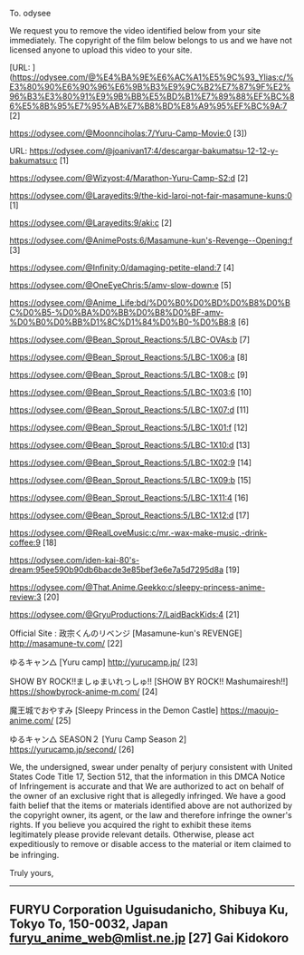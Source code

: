 To. odysee

We request you to remove the video identified below from your site
immediately.
The copyright of the film below belongs to us and we have not
licensed anyone to upload this video to your site.

[URL:
](https://odysee.com/@%E4%BA%9E%E6%AC%A1%E5%9C%93_Ylias:c/%E3%80%90%E6%90%96%E6%9B%B3%E9%9C%B2%E7%87%9F%E2%96%B3%E3%80%91%E9%9B%BB%E5%BD%B1%E7%89%88%EF%BC%86%E5%8B%95%E7%95%AB%E7%B8%BD%E8%A9%95%EF%BC%9A:7
[2]

https://odysee.com/@Moonnciholas:7/Yuru-Camp-Movie:0 [3])

URL:
https://odysee.com/@joanivan17:4/descargar-bakumatsu-12-12-y-bakumatsu:c
[1]

https://odysee.com/@Wizyost:4/Marathon-Yuru-Camp-S2:d [2]

https://odysee.com/@Larayedits:9/the-kid-laroi-not-fair-masamune-kuns:0
[1]

https://odysee.com/@Larayedits:9/aki:c 
[2]

https://odysee.com/@AnimePosts:6/Masamune-kun's-Revenge--Opening:f
[3]

https://odysee.com/@Infinity:0/damaging-petite-eland:7 
[4]

https://odysee.com/@OneEyeChris:5/amv-slow-down:e 
[5]

https://odysee.com/@Anime_Life:bd/%D0%B0%D0%BD%D0%B8%D0%BC%D0%B5-%D0%BA%D0%BB%D0%B8%D0%BF-amv-%D0%B0%D0%BB%D1%8C%D1%84%D0%B0-%D0%B8:8
[6]

https://odysee.com/@Bean_Sprout_Reactions:5/LBC-OVAs:b 
[7]

https://odysee.com/@Bean_Sprout_Reactions:5/LBC-1X06:a 
[8]

https://odysee.com/@Bean_Sprout_Reactions:5/LBC-1X08:c 
[9]

https://odysee.com/@Bean_Sprout_Reactions:5/LBC-1X03:6 
[10]

https://odysee.com/@Bean_Sprout_Reactions:5/LBC-1X07:d 
[11]

https://odysee.com/@Bean_Sprout_Reactions:5/LBC-1X01:f
[12]

https://odysee.com/@Bean_Sprout_Reactions:5/LBC-1X10:d 
[13]

https://odysee.com/@Bean_Sprout_Reactions:5/LBC-1X02:9 
[14]

https://odysee.com/@Bean_Sprout_Reactions:5/LBC-1X09:b 
[15]

https://odysee.com/@Bean_Sprout_Reactions:5/LBC-1X11:4 
[16]

https://odysee.com/@Bean_Sprout_Reactions:5/LBC-1X12:d 
[17]

https://odysee.com/@RealLoveMusic:c/mr.-wax-make-music,-drink-coffee:9
[18]

https://odysee.com/iden-kai-80's-dream:95ee590b90db6bacde3e85bef3e6e7a5d7295d8a
[19]

https://odysee.com/@That.Anime.Geekko:c/sleepy-princess-anime-review:3
[20]

https://odysee.com/@GryuProductions:7/LaidBackKids:4 [21]

Official Site :
政宗くんのリベンジ [Masamune-kun's REVENGE]
http://masamune-tv.com/ [22]

ゆるキャン△ [Yuru camp]
http://yurucamp.jp/ [23]

SHOW BY ROCK!!ましゅまいれっしゅ!! [SHOW BY ROCK!!
Mashumairesh!!]
https://showbyrock-anime-m.com/ [24]

魔王城でおやすみ [Sleepy Princess in the Demon Castle]
https://maoujo-anime.com/ [25]

ゆるキャン△ SEASON２ [Yuru Camp Season 2]
https://yurucamp.jp/second/ [26]

We, the undersigned, swear under penalty of perjury consistent with
United States Code Title 17, Section 512, that the information in this
DMCA Notice of Infringement is accurate and that We are authorized to
act on behalf of the owner of an exclusive right that is allegedly
infringed. We have a good faith belief that the items or materials
identified above are not authorized by the copyright owner, its agent,
or the law and therefore infringe the owner's rights.
If you believe you acquired the right to exhibit these items
legitimately please provide relevant details. Otherwise, please act
expeditiously to remove or disable access to the material or item
claimed to be infringing.　

Truly yours,

-------------------------------------------------------------
FURYU Corporation
Uguisudanicho, Shibuya Ku, Tokyo To, 150-0032, Japan
furyu_anime_web@mlist.ne.jp [27]
Gai Kidokoro
-------------------------------------------------------------
